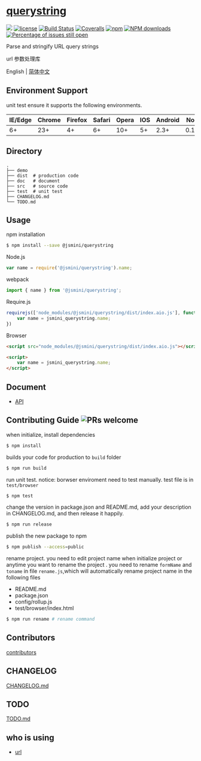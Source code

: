 # [querystring](https://github.com/jsmini/querystring) 
[![](https://img.shields.io/badge/Powered%20by-jslib%20querystring-brightgreen.svg)](https://github.com/yanhaijing/jslib-querystring)
[![license](https://img.shields.io/badge/license-MIT-blue.svg)](https://github.com/jsmini/querystring/blob/master/LICENSE)
[![Build Status](https://travis-ci.org/jsmini/querystring.svg?branch=master)](https://travis-ci.org/jsmini/querystring)
[![Coveralls](https://img.shields.io/coveralls/jsmini/querystring.svg)](https://coveralls.io/github/jsmini/querystring)
[![npm](https://img.shields.io/badge/npm-0.6.0-orange.svg)](https://www.npmjs.com/package/@jsmini/querystring)
[![NPM downloads](http://img.shields.io/npm/dm/@jsmini/querystring.svg?style=flat-square)](http://www.npmtrends.com/@jsmini/querystring)
[![Percentage of issues still open](http://isitmaintained.com/badge/open/jsmini/querystring.svg)](http://isitmaintained.com/project/jsmini/querystring "Percentage of issues still open")

Parse and stringify URL query strings

url 参数处理库

English | [简体中文](./README-zh_CN.md)

## Environment Support

unit test ensure it supports the following environments.

| IE/Edge | Chrome | Firefox | Safari | Opera | IOS  | Android | Node  |
| ------- | ------ | ------- | ------ | ----- | ---- | ------- | ----- |
| 6+      | 23+    | 4+      | 6+     | 10+   | 5+   | 2.3+    | 0.10+ |

## Directory

```
.
├── demo
├── dist  # production code
├── doc   # document
├── src   # source code
├── test  # unit test
├── CHANGELOG.md
└── TODO.md
```

## Usage
npm installation

```bash
$ npm install --save @jsmini/querystring
```

Node.js

```js
var name = require('@jsmini/querystring').name;
```

webpack

```js
import { name } from '@jsmini/querystring';
```

Require.js

```js
requirejs(['node_modules/@jsmini/querystring/dist/index.aio.js'], function (jsmini_querystring) {
    var name = jsmini_querystring.name;
})
```

Browser

```html
<script src="node_modules/@jsmini/querystring/dist/index.aio.js"></script>

<script>
    var name = jsmini_querystring.name;
</script>
```

## Document

- [API](https://github.com/jsmini/querystring/blob/master/doc/api.md)

## Contributing Guide  ![PRs welcome](<https://img.shields.io/badge/PRs-welcome-brightgreen.svg>)
when initialize, install dependencies 

```bash
$ npm install
```

builds your code for production to `build` folder

```bash
$ npm run build
```

run unit test.  notice: borwser enviroment need to test manually.  test file is in `test/browser`

```bash
$ npm test
```

change  the  version in package.json and README.md, add your description in CHANGELOG.md, and then release it happily.

```bash
$ npm run release
```

publish the new package to npm

```bash
$ npm publish --access=public
```

rename  project. you need to edit project name when initialize project or anytime you want to rename the project . you need to rename `formName` and `toname` in file `rename.js`,which will automatically rename project name in the following files

- README.md
- package.json
- config/rollup.js
- test/browser/index.html

```bash
$ npm run rename # rename command
```

## Contributors
[contributors](https://github.com/jsmini/querystring/graphs/contributors)

## CHANGELOG
[CHANGELOG.md](https://github.com/jsmini/querystring/blob/master/CHANGELOG.md)

## TODO
[TODO.md](https://github.com/jsmini/querystring/blob/master/TODO.md)

## who is using

- [url](https://github.com/jsmini/url)